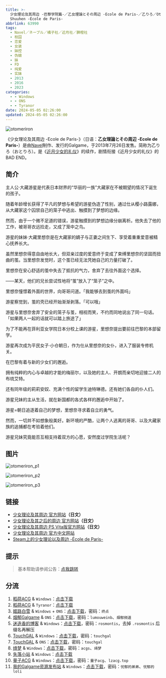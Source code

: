 ```yaml
---
title: >-
  少女理论及其周边 -巴黎学院篇-／乙女理論とその周辺 -Ecole de Paris-／乙りろ／Otoriro, Otome Riron to Sono
  Shuuhen -École de Paris-
abbrlink: 63990
tags:
  - Navel／ネーブル／橘子社／近月社／臍橙社
  - 校园
  - 恋爱
  - 女装
  - 妹控
  - 伪娘
  - 妹
  - FD
  - 纯爱
  - 实妹
  - 2013
  - 2016
  - 2023
categories:
  - - Windows
  - - ONS
  - - Tyranor
date: 2024-05-05 02:26:00
updated: 2024-05-05 02:26:00
---
```


![otomeriron](https://static.saop.cc/vns/img/otomeriron.webp)

《少女理论及其周边  -Ecole de Paris-》（日语：**乙女理論とその周辺 -Ecole de Paris-**）是由[Navel](https://zh.moegirl.org.cn/Navel)制作、发行的Galgame，于2013年7月26日发售。简称为乙りろ（おとりろ）。是《[近月少女的礼仪](https://zh.moegirl.org.cn/近月少女的礼仪)》的续作，剧情衔接《近月少女的礼仪》的BAD END。

<!-- more -->

## 简介

主人公·大藏游星是代表日本财界的“华丽的一族”大藏家在不被期望的情况下诞生的孩子。

随着年龄增长获得了平凡的梦想与希望的游星伪造了性别，通过仕从樱小路露娜，从大藏家这个囚禁自己的笼子中逃出、触摸到了梦想的边缘。

然而，由于一个微不足道的错误，游星触摸到的梦想边缘分崩离析。他失去了他的工作，被哥哥衣远捡走，又成了笼中之鸟。

游星的妹妹·大藏里想奈是在大藏家的嫡子与正妻之间生下、享受着重重爱意被精心抚养长大。

虽然里想奈得意自由地长大，但双亲过度的爱意终于变成了束缚里想奈的坚固而扭曲的茧。当里想奈发觉时，这个茧已经无法凭她自己的力量打破了。

里想奈在安心舒适的茧中失去了抵抗的气力，舍弃了去往外面这个选择。

——某天，他们的兄长尝试性地将“茧”放入了“笼子”之中。

里想奈憧憬着外面的世界，向哥哥问道。「我能够去到茧的外面吗」

游星察觉到，茧的壳已经开始渐渐剥落。「可以哦」

游星与里想奈舍弃了安全的笼子与茧，相视而笑，不约而同地说出了同一句话。「如果两人一起的话就可以踏上旅途了」

为了不能再在菲利亚女学院日本分校上课的游星，里想奈提出要前往巴黎的本部留学。

游星再次成为平民女子·小仓朝日，作为仕从里想奈的女仆，进入了服装专修机关。

在巴黎有着与新的少女们的邂逅。

拥有纯粹的内心与卓越的才能的梅丽尔，以及她的主人、开朗而亲切地迎接二人的布琉艾特。

还有同年级的莉莉安奴、充满个性的留学生迪特琳德。还有她们各自的仆人们。

游星兄妹的主从生活，就在新国都的各式各样的邂逅中开始了。

游星=朝日追逐着自己的梦想，里想奈寻求着自立的勇气。

然而，一切并不如想象般美好。新环境的严酷，让两个人逃离的哥哥、以及大藏家族的追捕都在考验着他们。

游星兄妹究竟能否互相支持着双方的心愿，安然度过学院生活呢？

## 图片

![otomeriron_p1](https://static.saop.cc/vns/img/otomeriron_p1.webp)

![otomeriron_p2](https://static.saop.cc/vns/img/otomeriron_p2.webp)

![otomeriron_p3](https://static.saop.cc/vns/img/otomeriron_p3.webp)

## 链接

- [少女理论及其周边 官方网站](https://project-navel.com/otomeriron/)**（日文）**
- [少女理论及其之后的周边 官方网站](https://project-navel.com/otome_sonogo/)**（日文）**
- [少女理论及其周边  PS Vita版官方网站](http://dramaticcreate.com/otomeriron/)**（日文）**
- [少女理论及其周边 官方中文网站](https://hikarifield.co.jp/otomeriron/)
- [Steam上的少女理论以及周边 -École de Paris-](https://store.steampowered.com/app/2567190/_cole_de_Paris/)

## 提示

> 基本帮助请参阅公告：[点我跳转](/p/announcement/)

## 分流

1. [稻荷ACG](https://amoebi.com/) & `Windows`：[点击下载](https://sakustar.top/art/267)
2. [稻荷ACG](https://amoebi.com/) & `Tyranor`：[点击下载](https://sakustar.top/art/11379)
3. [姬路白雪](https://pan.jlbx.xyz/) & `Windows` + `ONS`：[点击下载](https://pan.jlbx.xyz/?s=%E5%B0%91%E5%A5%B3%E7%90%86%E8%AE%BA%E5%8F%8A%E5%85%B6%E5%91%A8%E8%BE%B9)，密码：`终点`
4. [烟郁Galgame](https://yanyugal.top/) & `ONS`：[点击下载](https://yanyugal.top/d/disk1/%E5%B0%8F%E5%B0%8F%E7%9A%84%E5%88%86%E4%BA%AB%EF%BC%88PC%EF%BC%86%E5%AE%89%E5%8D%93%EF%BC%89/%E5%AE%89%E5%8D%93/ons/%E8%BF%91%E6%9C%88%E5%B0%91%E5%A5%B3ons%E5%90%88%E9%9B%86/%E5%B0%91%E5%A5%B3%E7%90%86%E8%AE%BA%E5%8F%8A%E5%85%B6%E5%91%A8%E8%BE%B9.7z)，密码：`lumouweinb`、`烟郁频道`
5. [迷迭香的博客](https://rosmontis.com/) & `Windows`：[点击下载](https://drive.rosmontis.com/s/63kt4)，密码：`rosmontis`，去掉 `.rosmontis` 后缀名再解压
6. [TouchGAL](https://www.touchgal.io/) & `Windows`：[点击下载](https://pan.touchgal.net/s/6plfp)，密码：`touchgal`
7. [TouchGAL](https://www.touchgal.io/) & `ONS`：[点击下载](https://pan.touchgal.net/s/P78uR)，密码：`touchgal`
8. [绮梦](https://acgs.one/) & `Windows`：[点击下载](https://acgs.one/down_html/?url=game/%E5%B0%91%E5%A5%B3%E7%90%86%E8%AE%BA%E5%8F%8A%E5%85%B6%E5%91%A8%E8%BE%B9&name=%E5%B0%91%E5%A5%B3%E7%90%86%E8%AE%BA%E5%8F%8A%E5%85%B6%E5%91%A8%E8%BE%B9%20-%E5%B7%B4%E9%BB%8E%E5%AD%A6%E9%99%A2%E7%AF%87-)，密码：`acgs`、`绮梦`
9. [失落小站](https://www.shinnku.com/) & `Windows`：[点击下载](https://www.shinnku.com/api/download/0/win/%E5%B0%91%E5%A5%B3%E7%90%86%E8%AE%BA%E5%8F%8A%E5%85%B6%E5%91%A8%E8%BE%B9.7z)
10. [量子ACG](https://lzacg.org/) & `Windows`：[点击下载](https://lzacg.org/440)，密码：`量子acg`、`lzacg.top`
11. [我的Galgame资源发布站](https://www.ttloli.com/) & `Windows`：[点击下载](https://www.ttloli.com/shaonvlilunjiqizhoubian-ecole-de-paris.html)，密码：`忧郁的弟弟`、`忧郁的loli`
